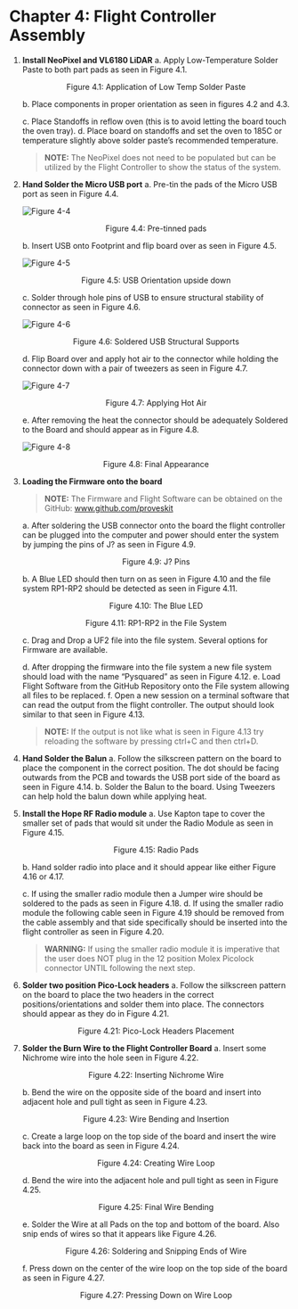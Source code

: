 # Chapter 4: Flight Controller Assembly

1. **Install NeoPixel and VL6180 LiDAR**
   a. Apply Low-Temperature Solder Paste to both part pads as seen in Figure 4.1.
   <p align="center">Figure 4.1: Application of Low Temp Solder Paste</p>
   b. Place components in proper orientation as seen in figures 4.2 and 4.3.
   
   c. Place Standoffs in reflow oven (this is to avoid letting the board touch the oven tray).
   d. Place board on standoffs and set the oven to 185C or temperature slightly above solder paste’s recommended temperature.
   
   > **NOTE:** The NeoPixel does not need to be populated but can be utilized by the Flight Controller to show the status of the system.

2. **Hand Solder the Micro USB port**
   a. Pre-tin the pads of the Micro USB port as seen in Figure 4.4.

   ![Figure 4-4](images/4-4.png)
   <p align="center">Figure 4.4: Pre-tinned pads</p>

   b. Insert USB onto Footprint and flip board over as seen in Figure 4.5.

   ![Figure 4-5](images/4-5.png)
   <p align="center">Figure 4.5: USB Orientation upside down</p>

   c. Solder through hole pins of USB to ensure structural stability of connector as seen in Figure 4.6.

   ![Figure 4-6](images/4-6.png)
   <p align="center">Figure 4.6: Soldered USB Structural Supports</p>

   d. Flip Board over and apply hot air to the connector while holding the connector down with a pair of tweezers as seen in Figure 4.7.

   ![Figure 4-7](images/4-7.png)
   <p align="center">Figure 4.7: Applying Hot Air</p>

   e. After removing the heat the connector should be adequately Soldered to the Board and should appear as in Figure 4.8.

   ![Figure 4-8](images/4-8.jpg)
   <p align="center">Figure 4.8: Final Appearance</p>

3. **Loading the Firmware onto the board**
    > **NOTE:** The Firmware and Flight Software can be obtained on the GitHub: www.github.com/proveskit 

   a. After soldering the USB connector onto the board the flight controller can be plugged into the computer and power should enter the system by jumping the pins of J? as seen in Figure 4.9.
   <p align="center">Figure 4.9: J? Pins</p>
   b. A Blue LED should then turn on as seen in Figure 4.10 and the file system RP1-RP2 should be detected as seen in Figure 4.11.
   <p align="center">Figure 4.10: The Blue LED</p>
   <p align="center">Figure 4.11: RP1-RP2 in the File System</p>
   c. Drag and Drop a UF2 file into the file system. Several options for Firmware are available.
   
   d. After dropping the firmware into the file system a new file system should load with the name “Pysquared” as seen in Figure 4.12.
   e. Load Flight Software from the GitHub Repository onto the File system allowing all files to be replaced.
   f. Open a new session on a terminal software that can read the output from the flight controller. The output should look similar to that seen in Figure 4.13.
   > **NOTE:** If the output is not like what is seen in Figure 4.13 try reloading the software by pressing ctrl+C and then ctrl+D.



4. **Hand Solder the Balun**
   a. Follow the silkscreen pattern on the board to place the component in the correct position. The dot should be facing outwards from the PCB and towards the USB port side of the board as seen in Figure 4.14.
   b. Solder the Balun to the board. Using Tweezers can help hold the balun down while applying heat.

5. **Install the Hope RF Radio module**
   a. Use Kapton tape to cover the smaller set of pads that would sit under the Radio Module as seen in Figure 4.15.
   <p align="center">Figure 4.15: Radio Pads</p>
   b. Hand solder radio into place and it should appear like either Figure 4.16 or 4.17.
   
   c. If using the smaller radio module then a Jumper wire should be soldered to the pads as seen in Figure 4.18.
   d. If using the smaller radio module the following cable seen in Figure 4.19 should be removed from the cable assembly and that side specifically should be inserted into the flight controller as seen in Figure 4.20.
   
   > **WARNING:** If using the smaller radio module it is imperative that the user does NOT plug in the 12 position Molex Picolock connector UNTIL following the next step.

6. **Solder two position Pico-Lock headers**
   a. Follow the silkscreen pattern on the board to place the two headers in the correct positions/orientations and solder them into place. The connectors should appear as they do in Figure 4.21.
   <p align="center">Figure 4.21: Pico-Lock Headers Placement</p>

7. **Solder the Burn Wire to the Flight Controller Board**
   a. Insert some Nichrome wire into the hole seen in Figure 4.22.
   <p align="center">Figure 4.22: Inserting Nichrome Wire</p>
   b. Bend the wire on the opposite side of the board and insert into adjacent hole and pull tight as seen in Figure 4.23.
   <p align="center">Figure 4.23: Wire Bending and Insertion</p>
   c. Create a large loop on the top side of the board and insert the wire back into the board as seen in Figure 4.24.
   <p align="center">Figure 4.24: Creating Wire Loop</p>
   d. Bend the wire into the adjacent hole and pull tight as seen in Figure 4.25.
   <p align="center">Figure 4.25: Final Wire Bending</p>
   e. Solder the Wire at all Pads on the top and bottom of the board. Also snip ends of wires so that it appears like Figure 4.26.
   <p align="center">Figure 4.26: Soldering and Snipping Ends of Wire</p>
   f. Press down on the center of the wire loop on the top side of the board as seen in Figure 4.27.
   <p align="center">Figure 4.27: Pressing Down on Wire Loop</p>

